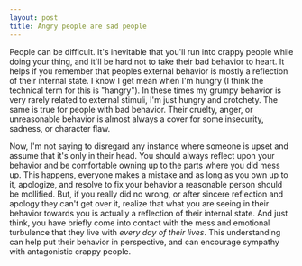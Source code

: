 ```yaml
---
layout: post
title: Angry people are sad people
---
```


People can be difficult. It's inevitable that you'll run into crappy people while doing your thing, and it'll be hard not to take their bad behavior to heart. It helps if you remember that peoples external behavior is mostly a reflection of their internal state. I know I get mean when I'm hungry (I think the technical term for this is "hangry"). In these times my grumpy behavior is very rarely related to external stimuli, I'm just hungry and crotchety. The same is true for people with bad behavior.  Their cruelty, anger, or unreasonable behavior is almost always a cover for some insecurity, sadness, or character flaw.

Now, I'm not saying to disregard any instance where someone is upset and assume that it's only in their head. You should always reflect upon your behavior and be comfortable owning up to the parts where you did mess up. This happens, everyone makes a mistake and as long as you own up to it, apologize, and resolve to fix your behavior a reasonable person should be mollified. But, if you really did no wrong, or after sincere reflection and apology they can't get over it, realize that what you are seeing in their behavior towards you is actually a reflection of their internal state.  And just think, you have briefly come into contact with the mess and emotional turbulence that they live with *every day of their lives*. This understanding can help put their behavior in perspective, and can encourage sympathy with antagonistic crappy people.